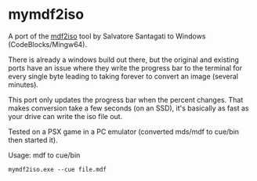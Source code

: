 mymdf2iso
==========================================

A port of the [mdf2iso](http://freshmeat.sourceforge.net/projects/mdf2iso/) tool by Salvatore Santagati to Windows (CodeBlocks/Mingw64).

There is already a windows build out there, but the original and existing ports have an issue where they write the progress bar to the terminal for every single byte leading to taking forever to convert an image (several minutes).

This port only updates the progress bar when the percent changes. That makes conversion take a few seconds (on an SSD), it's basically as fast as your drive can write the iso file out.

Tested on a PSX game in a PC emulator (converted mds/mdf to cue/bin then started it).

Usage: mdf to cue/bin

```
mymdf2iso.exe --cue file.mdf
```

